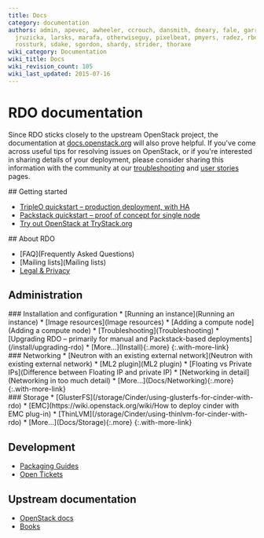 ```yaml
---
title: Docs
category: documentation
authors: admin, apevec, awheeler, ccrouch, dansmith, dneary, fale, garrett, jlibosva,
  jruzicka, larsks, marafa, otherwiseguy, pixelbeat, pmyers, radez, rbowen, rkukura,
  rossturk, sdake, sgordon, shardy, strider, thoraxe
wiki_category: Documentation
wiki_title: Docs
wiki_revision_count: 105
wiki_last_updated: 2015-07-16
---
```


# RDO documentation

Since RDO sticks closely to the upstream OpenStack project, the documentation at [docs.openstack.org](http://docs.openstack.org) will also prove helpful. If you've come across useful tips for resolving issues on OpenStack, or if you're interested in sharing details of your deployment, please consider sharing this information with the community at our [troubleshooting](troubleshooting) and [user stories](/user-stories/) pages.

<div class="splits">

<div class="split-third with-more">
## Getting started

* [TripleO quickstart &ndash; production deployment, with HA](/tripleo)
* [Packstack quickstart &ndash; proof of concept for single node](/install/quickstart)
* [Try out OpenStack at TryStack.org](http://trystack.org/)
</div>

<div class="split-third">
## About RDO

* [FAQ](Frequently Asked Questions)
* [Mailing lists](Mailing lists)
* [Legal & Privacy](Legal)
</div>

</div>

## Administration

<div class="splits">

<div class="split-third with-more">
### Installation and configuration
* [Running an instance](Running an instance)
* [Image resources](Image resources)
* [Adding a compute node](Adding a compute node)
* [Troubleshooting](Troubleshooting)
* [Upgrading RDO &ndash; primarily for manual and Packstack-based deployments](/install/upgrading-rdo)
* [More&hellip;](Install){:.more}
{:.with-more-link}
</div>

<div class="split-third with-more">
### Networking
* [Neutron with an existing external network](Neutron with existing external network)
* [ML2 plugin](ML2 plugin)
* [Floating vs Private IPs](Difference between Floating IP and private IP)
* [Networking in detail](Networking in too much detail)
* [More&hellip;](Docs/Networking){:.more}
{:.with-more-link}
</div>

<div class="split-third">
### Storage
* [GlusterFS](/storage/Cinder/using-glusterfs-for-cinder-with-rdo)
* [EMC](https://wiki.openstack.org/wiki/How to deploy cinder with EMC plug-in)
* [ThinLVM](/storage/Cinder/using-thinlvm-for-cinder-with-rdo)
* [More&hellip;](Docs/Storage){:.more}
{:.with-more-link}
</div>

</div>

## Development

* [Packaging Guides](/documentation/packaging)
* [Open
  Tickets](https://bugzilla.redhat.com/buglist.cgi?product=RDO&query_format=advanced&bug_status=NEW&bug_status=ASSIGNED)

## Upstream documentation

* [OpenStack docs](http://docs.openstack.org/)
* [Books](/documentation/books)

